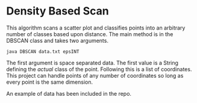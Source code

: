 # Density Based Scan
This algorithm scans a scatter plot and classifies points into an
arbitrary number of classes based upon distance.  The main method
is in the DBSCAN class and takes two arguments.

<code>java DBSCAN data.txt epsINT</code>

The first argument is space separated data.  The first value is a
String defining the <em>actual</em> class of the point.  Following
this is a list of coordinates.  This project can handle points of
any number of coordinates so long as every point is the same dimension.

An example of data has been included in the repo.
